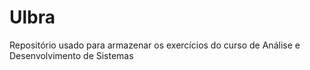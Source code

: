 # Ulbra
Repositório usado para armazenar os exercícios do curso de Análise e Desenvolvimento de Sistemas
